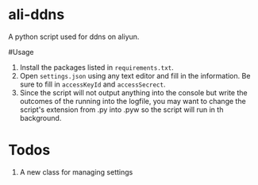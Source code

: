 # ali-ddns
A python script used for ddns on aliyun.

#Usage
1. Install the packages listed in `requirements.txt`.
2. Open `settings.json` using any text editor and fill in the information.
Be sure to fill in `accessKeyId` and `accessSecrect`.
3. Since the script will not output anything into the console but write the
outcomes of the running into the logfile, you may want to change the script's
extension from .py into .pyw so the script will run in th background.

# Todos
1. A new class for managing settings